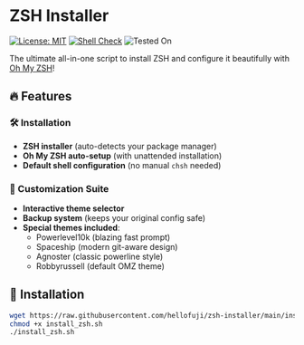 # ZSH Installer

[![License: MIT](https://img.shields.io/badge/License-MIT-yellow.svg)](https://opensource.org/licenses/MIT) 
[![Shell Check](https://img.shields.io/badge/ShellCheck-Validated-brightgreen)](https://github.com/koalaman/shellcheck)
![Tested On](https://img.shields.io/badge/Tested%20On-Ubuntu%20|%20Fedora%20|%20Arch-blueviolet)

The ultimate all-in-one script to install ZSH and configure it beautifully with [Oh My ZSH](https://ohmyz.sh/)!

## 🔥 Features

### 🛠️ Installation
- **ZSH installer** (auto-detects your package manager)
- **Oh My ZSH auto-setup** (with unattended installation)
- **Default shell configuration** (no manual `chsh` needed)

### 🎨 Customization Suite
- **Interactive theme selector**
- **Backup system** (keeps your original config safe)
- **Special themes included**:
  - Powerlevel10k (blazing fast prompt)
  - Spaceship (modern git-aware design)
  - Agnoster (classic powerline style)
  - Robbyrussell (default OMZ theme)

## 🚀 Installation

```bash
wget https://raw.githubusercontent.com/hellofuji/zsh-installer/main/install_zsh.sh
chmod +x install_zsh.sh
./install_zsh.sh
